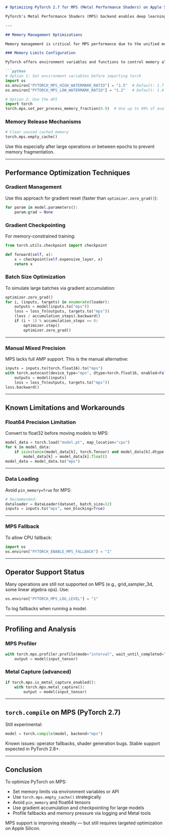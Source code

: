 ````markdown
# Optimizing PyTorch 2.7 for MPS (Metal Performance Shaders) on Apple Silicon

PyTorch's Metal Performance Shaders (MPS) backend enables deep learning workloads to leverage Apple's GPU hardware on M1, M2, M3, and M4 devices. This report provides a comprehensive analysis of optimizations, limitations, and best practices for maximizing performance with PyTorch 2.7 on Apple Silicon.

---

## Memory Management Optimizations

Memory management is critical for MPS performance due to the unified memory architecture of Apple Silicon. Several techniques can help optimize memory usage:

### Memory Limits Configuration

PyTorch offers environment variables and functions to control memory allocation on MPS devices:

```python
# Option 1: Set environment variables before importing torch
import os
os.environ["PYTORCH_MPS_HIGH_WATERMARK_RATIO"] = "1.5"  # Default: 1.7
os.environ["PYTORCH_MPS_LOW_WATERMARK_RATIO"] = "1.2"   # Default: 1.4

# Option 2: Use the API
import torch
torch.mps.set_per_process_memory_fraction(0.9)  # Use up to 90% of available memory
````

### Memory Release Mechanisms

```python
# Clear unused cached memory
torch.mps.empty_cache()
```

Use this especially after large operations or between epochs to prevent memory fragmentation.

---

## Performance Optimization Techniques

### Gradient Management

Use this approach for gradient reset (faster than `optimizer.zero_grad()`):

```python
for param in model.parameters():
    param.grad = None
```

### Gradient Checkpointing

For memory-constrained training:

```python
from torch.utils.checkpoint import checkpoint

def forward(self, x):
    x = checkpoint(self.expensive_layer, x)
    return x
```

### Batch Size Optimization

To simulate large batches via gradient accumulation:

```python
optimizer.zero_grad()
for i, (inputs, targets) in enumerate(loader):
    outputs = model(inputs.to("mps"))
    loss = loss_fn(outputs, targets.to("mps"))
    (loss / accumulation_steps).backward()
    if (i + 1) % accumulation_steps == 0:
        optimizer.step()
        optimizer.zero_grad()
```

---

### Manual Mixed Precision

MPS lacks full AMP support. This is the manual alternative:

```python
inputs = inputs.to(torch.float16).to("mps")
with torch.autocast(device_type="mps", dtype=torch.float16, enabled=False):
    outputs = model(inputs)
    loss = loss_fn(outputs, targets.to("mps"))
loss.backward()
```

---

## Known Limitations and Workarounds

### Float64 Precision Limitation

Convert to float32 before moving models to MPS:

```python
model_data = torch.load("model.pt", map_location="cpu")
for k in model_data:
    if isinstance(model_data[k], torch.Tensor) and model_data[k].dtype == torch.float64:
        model_data[k] = model_data[k].float()
model_data = model_data.to("mps")
```

---

### Data Loading

Avoid `pin_memory=True` for MPS:

```python
# Recommended:
dataloader = DataLoader(dataset, batch_size=32)
inputs = inputs.to("mps", non_blocking=True)
```

---

### MPS Fallback

To allow CPU fallback:

```python
import os
os.environ["PYTORCH_ENABLE_MPS_FALLBACK"] = "1"
```

---

## Operator Support Status

Many operations are still not supported on MPS (e.g., grid\_sampler\_3d, some linear algebra ops). Use:

```python
os.environ["PYTORCH_MPS_LOG_LEVEL"] = "1"
```

To log fallbacks when running a model.

---

## Profiling and Analysis

### MPS Profiler

```python
with torch.mps.profiler.profile(mode="interval", wait_until_completed=True) as p:
    output = model(input_tensor)
```

### Metal Capture (advanced)

```python
if torch.mps.is_metal_capture_enabled():
    with torch.mps.metal_capture():
        output = model(input_tensor)
```

---

## `torch.compile` on MPS (PyTorch 2.7)

Still experimental:

```python
model = torch.compile(model, backend="mps")
```

Known issues: operator fallbacks, shader generation bugs. Stable support expected in PyTorch 2.8+.

---

## Conclusion

To optimize PyTorch on MPS:

* Set memory limits via environment variables or API
* Use `torch.mps.empty_cache()` strategically
* Avoid `pin_memory` and float64 tensors
* Use gradient accumulation and checkpointing for large models
* Profile fallbacks and memory pressure via logging and Metal tools

MPS support is improving steadily — but still requires targeted optimization on Apple Silicon.
````

